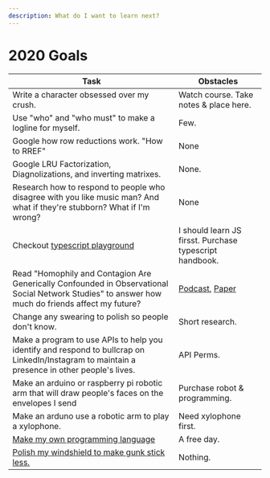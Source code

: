 ```yaml
---
description: What do I want to learn next?
---
```


# 2020 Goals

| Task                                                                                                                                              | Obstacles                                                                                                                          |
| ------------------------------------------------------------------------------------------------------------------------------------------------- | ---------------------------------------------------------------------------------------------------------------------------------- |
| Write a character obsessed over my crush.                                                                                                         | Watch course. Take notes & place here.                                                                                             |
| Use "who" and "who must" to make a logline for myself.                                                                                            | Few.                                                                                                                               |
| Google how row reductions work. "How to RREF"                                                                                                     | None                                                                                                                               |
| Google LRU Factorization, Diagnolizations, and inverting matrixes.                                                                                | None.                                                                                                                              |
| Research how to respond to people who disagree with you like music man? And what if they're stubborn? What if I'm wrong?                          | None                                                                                                                               |
| Checkout [typescript playground](https://www.typescriptlang.org/play)                                                                             | I should learn JS firsst. Purchase typescript handbook.                                                                            |
| Read "Homophily and Contagion Are Generically Confounded in Observational Social Network Studies" to answer how much do friends affect my future? | [Podcast](https://freakonomics.com/podcast/nsq-influence/), [Paper](https://journals.sagepub.com/doi/pdf/10.1177/0049124111404820) |
| Change any swearing to polish so people don't know.                                                                                               | Short research.                                                                                                                    |
| Make a program to use APIs to help you identify and respond to bullcrap on LinkedIn/Instagram to maintain a presence in other people's lives.     | API Perms.                                                                                                                         |
| Make an arduino or raspberry pi robotic arm that will draw people's faces on the envelopes I send                                                 | Purchase robot & programming.                                                                                                      |
| Make an arduno use a robotic arm to play a xylophone.                                                                                             | Need xylophone first.                                                                                                              |
| [Make my own programming language](https://www.freecodecamp.org/news/the-programming-language-pipeline-91d3f449c919/)                             | A free day.                                                                                                                        |
| [Polish my windshield to make gunk stick less.](https://www.youtube.com/watch?v=1FjLlruDzYs)                                                      | Nothing.                                                                                                                           |
